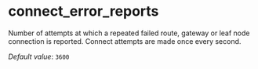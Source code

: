 # connect_error_reports

Number of attempts at which a repeated failed route, gateway
or leaf node connection is reported. Connect attempts are made
once every second.

*Default value*: `3600`
